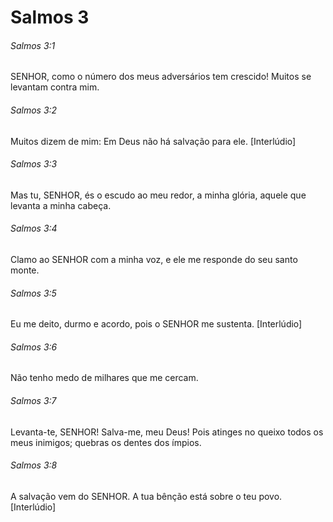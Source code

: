 # Salmos 3

###### Salmos 3:1

SENHOR, como o número dos meus adversários tem crescido! Muitos se levantam contra mim.

###### Salmos 3:2

Muitos dizem de mim: Em Deus não há salvação para ele. [Interlúdio]

###### Salmos 3:3

Mas tu, SENHOR, és o escudo ao meu redor, a minha glória, aquele que levanta a minha cabeça.

###### Salmos 3:4

Clamo ao SENHOR com a minha voz, e ele me responde do seu santo monte.

###### Salmos 3:5

Eu me deito, durmo e acordo, pois o SENHOR me sustenta. [Interlúdio]

###### Salmos 3:6

Não tenho medo de milhares que me cercam.

###### Salmos 3:7

Levanta-te, SENHOR! Salva-me, meu Deus! Pois atinges no queixo todos os meus inimigos; quebras os dentes dos ímpios.

###### Salmos 3:8

A salvação vem do SENHOR. A tua bênção está sobre o teu povo. [Interlúdio]

